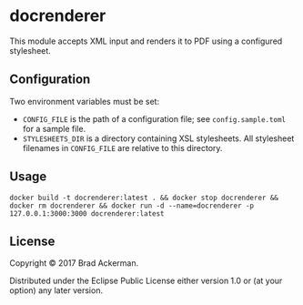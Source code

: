 # docrenderer

This module accepts XML input and renders it to PDF using a configured
stylesheet.

## Configuration

Two environment variables must be set:

* `CONFIG_FILE` is the path of a configuration file; see `config.sample.toml`
for a sample file.
* `STYLESHEETS_DIR` is a directory containing XSL stylesheets. All stylesheet
filenames in `CONFIG_FILE` are relative to this directory.

## Usage

`docker build -t docrenderer:latest . && docker stop docrenderer && docker rm docrenderer && docker run -d --name=docrenderer -p 127.0.0.1:3000:3000 docrenderer:latest`

## License

Copyright © 2017 Brad Ackerman.

Distributed under the Eclipse Public License either version 1.0 or (at
your option) any later version.
